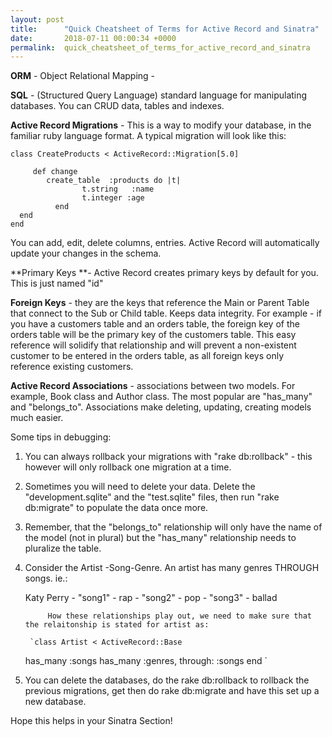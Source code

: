 ```yaml
---
layout: post
title:      "Quick Cheatsheet of Terms for Active Record and Sinatra"
date:       2018-07-11 00:00:34 +0000
permalink:  quick_cheatsheet_of_terms_for_active_record_and_sinatra
---
```



**ORM** - Object Relational Mapping - 

**SQL** - (Structured Query Language) standard language for manipulating databases.  You can CRUD data, tables and indexes. 

**Active Record Migrations** - This is a way to modify your database, in the familiar ruby language format.  A typical migration will look like this: 

```
class CreateProducts < ActiveRecord::Migration[5.0]

     def change 
        create_table  :products do |t| 
				t.string   :name 
				t.integer :age
		  end 
  end 
end 

```

You can add, edit, delete columns, entries.  Active Record will automatically update your changes in the schema.  

**Primary Keys **- Active Record creates primary keys by default for you.  This is just named "id" 

**Foreign Keys** - they are the keys that reference the Main or Parent Table that connect to the Sub or Child table.  Keeps data integrity.  For example - if you have a customers table and an orders table,  the foreign key of the orders table will be the primary key of the customers table.  This easy reference will solidify that relationship and will prevent a non-existent customer to be entered in the orders table, as all foreign keys only reference existing customers.  



**Active Record Associations** - associations between two models.  For example, Book class and Author class.  The most popular are "has_many" and "belongs_to".  Associations make deleting, updating, creating models much easier.  



Some tips in debugging: 
1. You can always rollback your migrations with "rake db:rollback" - this however will only rollback one migration at a time. 
2. Sometimes you will need to delete your data.  Delete the "development.sqlite" and the "test.sqlite" files, then run "rake db:migrate" to populate the data once more. 
3. Remember, that the "belongs_to" relationship will only have the name of the model (not in plural) but the "has_many" relationship needs to pluralize the table. 
4. Consider the Artist -Song-Genre.  An artist has many genres THROUGH songs.  ie.:

      Katy Perry - "song1" - rap
			                      - "song2" - pop
			                      - "song3" - ballad
			                      
			How these relationships play out, we need to make sure that the relaitonship is stated for artist as:
			
		`class Artist < ActiveRecord::Base
      has_many :songs
      has_many :genres, through: :songs
     end
`
5.  You can delete the databases, do the rake db:rollback to rollback the previous migrations, get then do rake db:migrate and have this set up a new database. 

Hope this helps in your Sinatra Section! 

